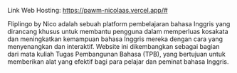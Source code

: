 Link Web Hosting: https://pawm-nicolaas.vercel.app/#

Fliplingo by Nico adalah sebuah platform pembelajaran bahasa Inggris yang dirancang khusus untuk membantu pengguna dalam 
memperluas kosakata dan meningkatkan kemampuan bahasa Inggris mereka dengan cara yang menyenangkan dan interaktif. Website 
ini dikembangkan sebagai bagian dari mata kuliah Tugas Pembangunan Bahasa (TPB), yang bertujuan untuk memberikan alat yang 
efektif bagi para pelajar dan peminat bahasa Inggris.
